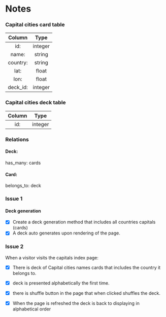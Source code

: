 # Notes

### Capital cities card table

| Column   | Type   |
| :-----:  | :----: |
| id:      | integer|
| name:    | string | 
| country: | string |
| lat:     | float  |
| lon:     | float  |
| deck_id: | integer|


### Capital cities deck table

| Column   | Type   |
| :------: | :----: |
| id:      | integer|

### Relations

#### Deck:

has_many: cards

#### Card:

belongs_to: deck

### Issue 1

#### Deck generation

 - [x] Create a deck generation method that includes all countries capitals (cards)
 - [x] A deck auto generates upon rendering of the page.

### Issue 2

When a visitor visits the capitals index page:
- [x] There is deck of Capital cities names cards that includes the country it belongs to.
- [x] deck is presented alphabetically the first time.
- [x] there is shuffle button in the page that when clicked shuffles the deck.
- [x] When the page is refreshed the deck is back to displaying in alphabetical order

